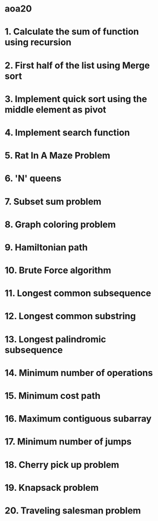 # aoa20

# 1. Calculate the sum of function using recursion
# 2. First half of the list using Merge sort
# 3. Implement quick sort using the middle element as pivot
# 4. Implement search function
# 5. Rat In A Maze Problem
# 6. 'N' queens
# 7. Subset sum problem
# 8. Graph coloring problem
# 9. Hamiltonian path
# 10. Brute Force algorithm
# 11. Longest common subsequence
# 12. Longest common substring
# 13. Longest palindromic subsequence
# 14. Minimum number of operations
# 15. Minimum cost path
# 16. Maximum contiguous subarray
# 17. Minimum number of jumps
# 18. Cherry pick up problem
# 19. Knapsack problem
# 20. Traveling salesman problem
